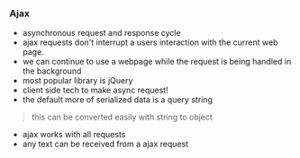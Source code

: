 ### Ajax
- asynchronous request and response cycle
- ajax requests don't interrupt a users interaction with the current web page.
- we can continue to use a webpage while the request is being handled in the background
- most popular library is jQuery
- client side tech to make async request!
- the default more of serialized data is a query string
> this can be converted easily with string to object
- ajax works with all requests
- any text can be received from a ajax request
